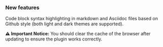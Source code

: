 ### New features

Code block syntax highlighting in markdown and Asciidoc files based on Github style (both light and dark themes are supported).

**⚠️ Important Notice:** You should clear the cache of the browser after updating to ensure the plugin works correctly. 
